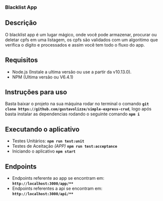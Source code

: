 ### Blacklist App



## Descrição 

O blacklist app é um lugar mágico, onde você pode armazenar, procurar ou deletar cpfs em uma listagem, os cpfs são validados com um algoritimo que verifica o digito e processados e assim você tem todo o fluxo do app.


## Requisitos

- Node.js (Instale a ultima versão ou use a partir da v10.13.0).
- NPM (Ultima versão ou V6.4.1)


## Instruções para uso
Basta baixar o projeto na sua máquina rodar no terminal o comando **`git clone https://github.com/gustavolizze/simple-express-crud`**, logo após basta instalar as dependencias rodando o seguinte comando **`npm i`**


## Executando o aplicativo

- Testes Unitários: **`npm run test:unit`**
- Testes de Aceitação *(APP)* **`npm run test:acceptance`**
- Iniciando o aplicativo **`npm start`**


## Endpoints

- Endpoints referente ao app se encontram em: **`http://localhost:3000/app/**`**
- Endpoints referentes a api se encontram em: **`http://localhost:3000/api/**`**